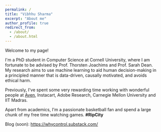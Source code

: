 ```yaml
---
permalink: /
title: "Vibhhu Sharma"
excerpt: "About me"
author_profile: true
redirect_from: 
  - /about/
  - /about.html
---
```


Welcome to my page! 
<br>

I'm a PhD student in Computer Science at Cornell University, where I am fortunate to be advised by Prof. Thorsten Joachims and Prof. Sarah Dean. My research aims to use machine learning to aid human decision-making in a principled manner that is data-driven, causally motivated, and avoids ethical harm.
<br>

Previously, I've spent some very rewarding time working with wonderful people at [Aven](https://www.aven.com/), Instacart, Adobe Research, Carnegie Mellon University and IIT Madras.
<br>

Apart from academics, I'm a passionate basketball fan and spend a large chunk of my free time watching games. **#RipCity**
<br>

Blog (soon): https://whycontrol.substack.com/
